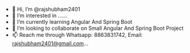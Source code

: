 - 👋 Hi, I’m @rajshubham2401
- 👀 I’m interested in ......
- 🌱 I’m currently learning Angular And Spring Boot
- 💞️ I’m looking to collaborate on Small Angular And Spring Boot Project  
- 📫 Reach me through Whatsapp: 8863831742, Email: rajshubham2401@gmail.com...

<!---
rajshubham2401/rajshubham2401 is a ✨ special ✨ repository because its `README.md` (this file) appears on your GitHub profile.
You can click the Preview link to take a look at your changes.
--->
